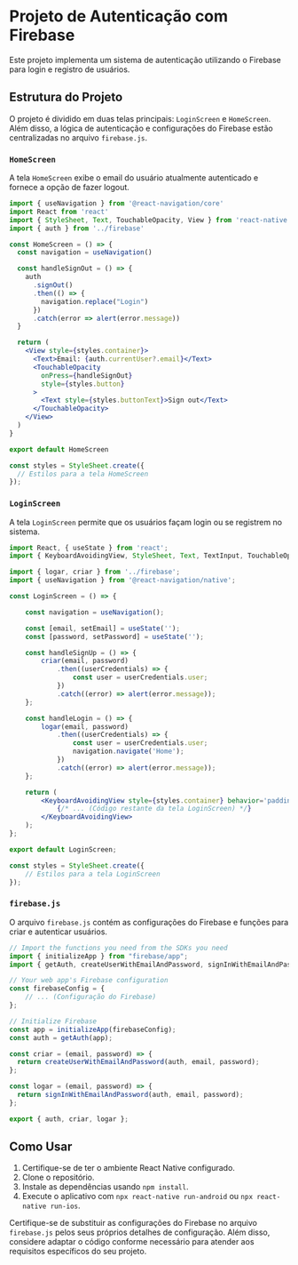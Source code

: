 # Projeto de Autenticação com Firebase

Este projeto implementa um sistema de autenticação utilizando o Firebase para login e registro de usuários. 

## Estrutura do Projeto

O projeto é dividido em duas telas principais: `LoginScreen` e `HomeScreen`. Além disso, a lógica de autenticação e configurações do Firebase estão centralizadas no arquivo `firebase.js`.

### `HomeScreen`

A tela `HomeScreen` exibe o email do usuário atualmente autenticado e fornece a opção de fazer logout.

```jsx
import { useNavigation } from '@react-navigation/core'
import React from 'react'
import { StyleSheet, Text, TouchableOpacity, View } from 'react-native'
import { auth } from '../firebase'

const HomeScreen = () => {
  const navigation = useNavigation()

  const handleSignOut = () => {
    auth
      .signOut()
      .then(() => {
        navigation.replace("Login")
      })
      .catch(error => alert(error.message))
  }

  return (
    <View style={styles.container}>
      <Text>Email: {auth.currentUser?.email}</Text>
      <TouchableOpacity
        onPress={handleSignOut}
        style={styles.button}
      >
        <Text style={styles.buttonText}>Sign out</Text>
      </TouchableOpacity>
    </View>
  )
}

export default HomeScreen

const styles = StyleSheet.create({
  // Estilos para a tela HomeScreen
});
```

### `LoginScreen`

A tela `LoginScreen` permite que os usuários façam login ou se registrem no sistema.

```jsx
import React, { useState } from 'react';
import { KeyboardAvoidingView, StyleSheet, Text, TextInput, TouchableOpacity, View } from 'react-native';

import { logar, criar } from '../firebase';
import { useNavigation } from '@react-navigation/native';

const LoginScreen = () => {

    const navigation = useNavigation();

    const [email, setEmail] = useState('');
    const [password, setPassword] = useState('');

    const handleSignUp = () => {
        criar(email, password)
            .then((userCredentials) => {
                const user = userCredentials.user;
            })
            .catch((error) => alert(error.message));
    };

    const handleLogin = () => {
        logar(email, password)
            .then((userCredentials) => {
                const user = userCredentials.user;
                navigation.navigate('Home');
            })
            .catch((error) => alert(error.message));
    };

    return (
        <KeyboardAvoidingView style={styles.container} behavior='padding'>
            {/* ... (Código restante da tela LoginScreen) */}
        </KeyboardAvoidingView>
    );
};

export default LoginScreen;

const styles = StyleSheet.create({
    // Estilos para a tela LoginScreen
});
```

### `firebase.js`

O arquivo `firebase.js` contém as configurações do Firebase e funções para criar e autenticar usuários.

```javascript
// Import the functions you need from the SDKs you need
import { initializeApp } from "firebase/app";
import { getAuth, createUserWithEmailAndPassword, signInWithEmailAndPassword } from "firebase/auth";

// Your web app's Firebase configuration
const firebaseConfig = {
    // ... (Configuração do Firebase)
};

// Initialize Firebase
const app = initializeApp(firebaseConfig);
const auth = getAuth(app);

const criar = (email, password) => {
  return createUserWithEmailAndPassword(auth, email, password);
};

const logar = (email, password) => {
  return signInWithEmailAndPassword(auth, email, password);
};

export { auth, criar, logar };
```

## Como Usar

1. Certifique-se de ter o ambiente React Native configurado.
2. Clone o repositório.
3. Instale as dependências usando `npm install`.
4. Execute o aplicativo com `npx react-native run-android` ou `npx react-native run-ios`.

Certifique-se de substituir as configurações do Firebase no arquivo `firebase.js` pelos seus próprios detalhes de configuração. Além disso, considere adaptar o código conforme necessário para atender aos requisitos específicos do seu projeto.
